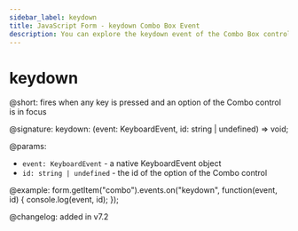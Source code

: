 ```yaml
---
sidebar_label: keydown 
title: JavaScript Form - keydown Combo Box Event
description: You can explore the keydown event of the Combo Box control of Form in the documentation of the DHTMLX JavaScript UI library. Browse developer guides and API reference, try out code examples and live demos, and download a free 30-day evaluation version of DHTMLX Suite 7.
---
```


# keydown

@short: fires when any key is pressed and an option of the Combo control is in focus

@signature: keydown: (event: KeyboardEvent, id: string | undefined) => void;

@params:
- `event: KeyboardEvent` - a native KeyboardEvent object
- `id: string | undefined` - the id of the option of the Combo control 

@example:
form.getItem("combo").events.on("keydown", function(event, id) {
    console.log(event, id);
});

@changelog: added in v7.2
